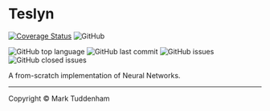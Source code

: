 # Teslyn

[![Coverage Status](https://coveralls.io/repos/github/MarkTuddenham/Teslyn/badge.svg?branch=master)](https://coveralls.io/github/MarkTuddenham/Teslyn?branch=master)
![GitHub](https://img.shields.io/github/license/marktuddenham/teslyn.svg)

![GitHub top language](https://img.shields.io/github/languages/top/marktuddenham/teslyn.svg)
![GitHub last commit](https://img.shields.io/github/last-commit/marktuddenham/teslyn.svg)
![GitHub issues](https://img.shields.io/github/issues/marktuddenham/teslyn.svg)
![GitHub closed issues](https://img.shields.io/github/issues-closed/marktuddenham/teslyn.svg)

A from-scratch implementation of Neural Networks.


---
Copyright &copy; Mark Tuddenham
